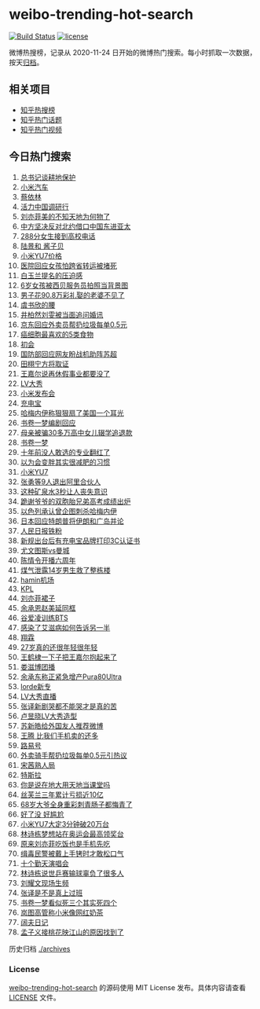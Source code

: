 # weibo-trending-hot-search

[![Build Status](https://github.com/justjavac/weibo-trending-hot-search/workflows/ci/badge.svg?branch=master)](https://github.com/justjavac/weibo-trending-hot-search/actions)
[![license](https://img.shields.io/github/license/justjavac/weibo-trending-hot-search)](https://github.com/justjavac/weibo-trending-hot-search/blob/master/LICENSE)

微博热搜榜，记录从 2020-11-24 日开始的微博热门搜索。每小时抓取一次数据，按天[归档](./archives)。

## 相关项目

- [知乎热搜榜](https://github.com/justjavac/zhihu-trending-top-search)
- [知乎热门话题](https://github.com/justjavac/zhihu-trending-hot-questions)
- [知乎热门视频](https://github.com/justjavac/zhihu-trending-hot-video)

## 今日热门搜索

<!-- BEGIN -->
<!-- 最后更新时间 Fri Jun 27 2025 03:42:31 GMT+0800 (China Standard Time) -->

1. [总书记谈耕地保护](https://s.weibo.com//weibo?q=%23%E6%80%BB%E4%B9%A6%E8%AE%B0%E8%B0%88%E8%80%95%E5%9C%B0%E4%BF%9D%E6%8A%A4%23&Refer=new_time)
1. [小米汽车](https://s.weibo.com//weibo?q=%E5%B0%8F%E7%B1%B3%E6%B1%BD%E8%BD%A6&t=31&band_rank=1&Refer=top)
1. [蔡依林](https://s.weibo.com//weibo?q=%E8%94%A1%E4%BE%9D%E6%9E%97&t=31&band_rank=16&Refer=top)
1. [活力中国调研行](https://s.weibo.com//weibo?q=%23%E6%B4%BB%E5%8A%9B%E4%B8%AD%E5%9B%BD%E8%B0%83%E7%A0%94%E8%A1%8C%23&t=31&band_rank=3&Refer=top)
1. [刘亦菲美的不知天地为何物了](https://s.weibo.com//weibo?q=%23%E5%88%98%E4%BA%A6%E8%8F%B2%E7%BE%8E%E7%9A%84%E4%B8%8D%E7%9F%A5%E5%A4%A9%E5%9C%B0%E4%B8%BA%E4%BD%95%E7%89%A9%E4%BA%86%23&t=31&band_rank=28&Refer=top)
1. [中方坚决反对北约借口中国东进亚太](https://s.weibo.com//weibo?q=%23%E4%B8%AD%E6%96%B9%E5%9D%9A%E5%86%B3%E5%8F%8D%E5%AF%B9%E5%8C%97%E7%BA%A6%E5%80%9F%E5%8F%A3%E4%B8%AD%E5%9B%BD%E4%B8%9C%E8%BF%9B%E4%BA%9A%E5%A4%AA%23&t=31&band_rank=24&Refer=top)
1. [288分女生接到高校电话](https://s.weibo.com//weibo?q=%23288%E5%88%86%E5%A5%B3%E7%94%9F%E6%8E%A5%E5%88%B0%E9%AB%98%E6%A0%A1%E7%94%B5%E8%AF%9D%23&t=31&band_rank=4&Refer=top)
1. [陆景和 酱子贝](https://s.weibo.com//weibo?q=%E9%99%86%E6%99%AF%E5%92%8C%20%E9%85%B1%E5%AD%90%E8%B4%9D&t=31&band_rank=23&Refer=top)
1. [小米YU7价格](https://s.weibo.com//weibo?q=%E5%B0%8F%E7%B1%B3YU7%E4%BB%B7%E6%A0%BC&t=31&band_rank=2&Refer=top)
1. [医院回应女孩怕跨省转运被堵死](https://s.weibo.com//weibo?q=%23%E5%8C%BB%E9%99%A2%E5%9B%9E%E5%BA%94%E5%A5%B3%E5%AD%A9%E6%80%95%E8%B7%A8%E7%9C%81%E8%BD%AC%E8%BF%90%E8%A2%AB%E5%A0%B5%E6%AD%BB%23&t=31&band_rank=15&Refer=top)
1. [白玉兰提名的压迫感](https://s.weibo.com//weibo?q=%23%E7%99%BD%E7%8E%89%E5%85%B0%E6%8F%90%E5%90%8D%E7%9A%84%E5%8E%8B%E8%BF%AB%E6%84%9F%23&t=31&band_rank=9&Refer=top)
1. [6岁女孩被西贝服务员拍照当背景图](https://s.weibo.com//weibo?q=%236%E5%B2%81%E5%A5%B3%E5%AD%A9%E8%A2%AB%E8%A5%BF%E8%B4%9D%E6%9C%8D%E5%8A%A1%E5%91%98%E6%8B%8D%E7%85%A7%E5%BD%93%E8%83%8C%E6%99%AF%E5%9B%BE%23&t=31&band_rank=11&Refer=top)
1. [男子花90.8万彩礼娶的老婆不见了](https://s.weibo.com//weibo?q=%23%E7%94%B7%E5%AD%90%E8%8A%B190.8%E4%B8%87%E5%BD%A9%E7%A4%BC%E5%A8%B6%E7%9A%84%E8%80%81%E5%A9%86%E4%B8%8D%E8%A7%81%E4%BA%86%23&t=31&band_rank=33&Refer=top)
1. [虞书欣的腰](https://s.weibo.com//weibo?q=%E8%99%9E%E4%B9%A6%E6%AC%A3%E7%9A%84%E8%85%B0&t=31&band_rank=11&Refer=top)
1. [井柏然刘雯被当面追问婚讯](https://s.weibo.com//weibo?q=%23%E4%BA%95%E6%9F%8F%E7%84%B6%E5%88%98%E9%9B%AF%E8%A2%AB%E5%BD%93%E9%9D%A2%E8%BF%BD%E9%97%AE%E5%A9%9A%E8%AE%AF%23&t=31&band_rank=12&Refer=top)
1. [京东回应外卖员帮扔垃圾每单0.5元](https://s.weibo.com//weibo?q=%23%E4%BA%AC%E4%B8%9C%E5%9B%9E%E5%BA%94%E5%A4%96%E5%8D%96%E5%91%98%E5%B8%AE%E6%89%94%E5%9E%83%E5%9C%BE%E6%AF%8F%E5%8D%950.5%E5%85%83%23&t=31&band_rank=36&Refer=top)
1. [癌细胞最喜欢的5类食物](https://s.weibo.com//weibo?q=%23%E7%99%8C%E7%BB%86%E8%83%9E%E6%9C%80%E5%96%9C%E6%AC%A2%E7%9A%845%E7%B1%BB%E9%A3%9F%E7%89%A9%23&t=31&band_rank=8&Refer=top)
1. [初会](https://s.weibo.com//weibo?q=%E5%88%9D%E4%BC%9A&t=31&band_rank=2&Refer=top)
1. [国防部回应网友盼战机助阵苏超](https://s.weibo.com//weibo?q=%23%E5%9B%BD%E9%98%B2%E9%83%A8%E5%9B%9E%E5%BA%94%E7%BD%91%E5%8F%8B%E7%9B%BC%E6%88%98%E6%9C%BA%E5%8A%A9%E9%98%B5%E8%8B%8F%E8%B6%85%23&t=31&band_rank=36&Refer=top)
1. [田栩宁方将取证](https://s.weibo.com//weibo?q=%23%E7%94%B0%E6%A0%A9%E5%AE%81%E6%96%B9%E5%B0%86%E5%8F%96%E8%AF%81%23&t=31&band_rank=5&Refer=top)
1. [王嘉尔说再休假事业都要没了](https://s.weibo.com//weibo?q=%23%E7%8E%8B%E5%98%89%E5%B0%94%E8%AF%B4%E5%86%8D%E4%BC%91%E5%81%87%E4%BA%8B%E4%B8%9A%E9%83%BD%E8%A6%81%E6%B2%A1%E4%BA%86%23&t=31&band_rank=24&Refer=top)
1. [LV大秀](https://s.weibo.com//weibo?q=LV%E5%A4%A7%E7%A7%80&t=31&band_rank=31&Refer=top)
1. [小米发布会](https://s.weibo.com//weibo?q=%23%E5%B0%8F%E7%B1%B3%E5%8F%91%E5%B8%83%E4%BC%9A%23&t=31&band_rank=10&Refer=top)
1. [充电宝](https://s.weibo.com//weibo?q=%E5%85%85%E7%94%B5%E5%AE%9D&t=31&band_rank=43&Refer=top)
1. [哈梅内伊称狠狠扇了美国一个耳光](https://s.weibo.com//weibo?q=%23%E5%93%88%E6%A2%85%E5%86%85%E4%BC%8A%E7%A7%B0%E7%8B%A0%E7%8B%A0%E6%89%87%E4%BA%86%E7%BE%8E%E5%9B%BD%E4%B8%80%E4%B8%AA%E8%80%B3%E5%85%89%23&t=31&band_rank=26&Refer=top)
1. [书卷一梦编剧回应](https://s.weibo.com//weibo?q=%23%E4%B9%A6%E5%8D%B7%E4%B8%80%E6%A2%A6%E7%BC%96%E5%89%A7%E5%9B%9E%E5%BA%94%23&t=31&band_rank=44&Refer=top)
1. [母亲被骗30多万高中女儿辍学追退款](https://s.weibo.com//weibo?q=%23%E6%AF%8D%E4%BA%B2%E8%A2%AB%E9%AA%9730%E5%A4%9A%E4%B8%87%E9%AB%98%E4%B8%AD%E5%A5%B3%E5%84%BF%E8%BE%8D%E5%AD%A6%E8%BF%BD%E9%80%80%E6%AC%BE%23&t=31&band_rank=17&Refer=top)
1. [书卷一梦](https://s.weibo.com//weibo?q=%E4%B9%A6%E5%8D%B7%E4%B8%80%E6%A2%A6&t=31&band_rank=19&Refer=top)
1. [十年前没人敢选的专业翻红了](https://s.weibo.com//weibo?q=%23%E5%8D%81%E5%B9%B4%E5%89%8D%E6%B2%A1%E4%BA%BA%E6%95%A2%E9%80%89%E7%9A%84%E4%B8%93%E4%B8%9A%E7%BF%BB%E7%BA%A2%E4%BA%86%23&t=31&band_rank=36&Refer=top)
1. [以为会变胖其实很减肥的习惯](https://s.weibo.com//weibo?q=%23%E4%BB%A5%E4%B8%BA%E4%BC%9A%E5%8F%98%E8%83%96%E5%85%B6%E5%AE%9E%E5%BE%88%E5%87%8F%E8%82%A5%E7%9A%84%E4%B9%A0%E6%83%AF%23&t=31&band_rank=32&Refer=top)
1. [小米YU7](https://s.weibo.com//weibo?q=%E5%B0%8F%E7%B1%B3YU7&t=31&band_rank=50&Refer=top)
1. [张勇等9人退出阿里合伙人](https://s.weibo.com//weibo?q=%23%E5%BC%A0%E5%8B%87%E7%AD%899%E4%BA%BA%E9%80%80%E5%87%BA%E9%98%BF%E9%87%8C%E5%90%88%E4%BC%99%E4%BA%BA%23&t=31&band_rank=34&Refer=top)
1. [这种矿泉水3秒让人丧失意识](https://s.weibo.com//weibo?q=%23%E8%BF%99%E7%A7%8D%E7%9F%BF%E6%B3%89%E6%B0%B43%E7%A7%92%E8%AE%A9%E4%BA%BA%E4%B8%A7%E5%A4%B1%E6%84%8F%E8%AF%86%23&t=31&band_rank=27&Refer=top)
1. [跪谢爷爷的双胞胎兄弟高考成绩出炉](https://s.weibo.com//weibo?q=%23%E8%B7%AA%E8%B0%A2%E7%88%B7%E7%88%B7%E7%9A%84%E5%8F%8C%E8%83%9E%E8%83%8E%E5%85%84%E5%BC%9F%E9%AB%98%E8%80%83%E6%88%90%E7%BB%A9%E5%87%BA%E7%82%89%23&t=31&band_rank=47&Refer=top)
1. [以色列承认曾企图刺杀哈梅内伊](https://s.weibo.com//weibo?q=%23%E4%BB%A5%E8%89%B2%E5%88%97%E6%89%BF%E8%AE%A4%E6%9B%BE%E4%BC%81%E5%9B%BE%E5%88%BA%E6%9D%80%E5%93%88%E6%A2%85%E5%86%85%E4%BC%8A%23&t=31&band_rank=30&Refer=top)
1. [日本回应特朗普将伊朗和广岛并论](https://s.weibo.com//weibo?q=%23%E6%97%A5%E6%9C%AC%E5%9B%9E%E5%BA%94%E7%89%B9%E6%9C%97%E6%99%AE%E5%B0%86%E4%BC%8A%E6%9C%97%E5%92%8C%E5%B9%BF%E5%B2%9B%E5%B9%B6%E8%AE%BA%23&t=31&band_rank=45&Refer=top)
1. [人民日报铁粉](https://s.weibo.com//weibo?q=%23%E4%BA%BA%E6%B0%91%E6%97%A5%E6%8A%A5%E9%93%81%E7%B2%89%23&t=31&band_rank=47&Refer=top)
1. [新规出台后有充电宝品牌打印3C认证书](https://s.weibo.com//weibo?q=%23%E6%96%B0%E8%A7%84%E5%87%BA%E5%8F%B0%E5%90%8E%E6%9C%89%E5%85%85%E7%94%B5%E5%AE%9D%E5%93%81%E7%89%8C%E6%89%93%E5%8D%B03C%E8%AE%A4%E8%AF%81%E4%B9%A6%23&t=31&band_rank=15&Refer=top)
1. [尤文图斯vs曼城](https://s.weibo.com//weibo?q=%23%E5%B0%A4%E6%96%87%E5%9B%BE%E6%96%AFvs%E6%9B%BC%E5%9F%8E%23&t=31&band_rank=38&Refer=top)
1. [陈情令开播六周年](https://s.weibo.com//weibo?q=%23%E9%99%88%E6%83%85%E4%BB%A4%E5%BC%80%E6%92%AD%E5%85%AD%E5%91%A8%E5%B9%B4%23&t=31&band_rank=47&Refer=top)
1. [煤气泄露14岁男生救了整栋楼](https://s.weibo.com//weibo?q=%23%E7%85%A4%E6%B0%94%E6%B3%84%E9%9C%B214%E5%B2%81%E7%94%B7%E7%94%9F%E6%95%91%E4%BA%86%E6%95%B4%E6%A0%8B%E6%A5%BC%23&t=31&band_rank=45&Refer=top)
1. [hamin机场](https://s.weibo.com//weibo?q=hamin%E6%9C%BA%E5%9C%BA&t=31&band_rank=37&Refer=top)
1. [KPL](https://s.weibo.com//weibo?q=KPL&t=31&band_rank=33&Refer=top)
1. [刘亦菲裙子](https://s.weibo.com//weibo?q=%E5%88%98%E4%BA%A6%E8%8F%B2%E8%A3%99%E5%AD%90&t=31&band_rank=13&Refer=top)
1. [余承恩赵美延同框](https://s.weibo.com//weibo?q=%23%E4%BD%99%E6%89%BF%E6%81%A9%E8%B5%B5%E7%BE%8E%E5%BB%B6%E5%90%8C%E6%A1%86%23&t=31&band_rank=20&Refer=top)
1. [谷爱凌训练BTS](https://s.weibo.com//weibo?q=%23%E8%B0%B7%E7%88%B1%E5%87%8C%E8%AE%AD%E7%BB%83BTS%23&t=31&band_rank=40&Refer=top)
1. [感染了艾滋病如何告诉另一半](https://s.weibo.com//weibo?q=%23%E6%84%9F%E6%9F%93%E4%BA%86%E8%89%BE%E6%BB%8B%E7%97%85%E5%A6%82%E4%BD%95%E5%91%8A%E8%AF%89%E5%8F%A6%E4%B8%80%E5%8D%8A%23&t=31&band_rank=44&Refer=top)
1. [翔霖](https://s.weibo.com//weibo?q=%E7%BF%94%E9%9C%96&t=31&band_rank=47&Refer=top)
1. [27岁真的还很年轻很年轻](https://s.weibo.com//weibo?q=27%E5%B2%81%E7%9C%9F%E7%9A%84%E8%BF%98%E5%BE%88%E5%B9%B4%E8%BD%BB%E5%BE%88%E5%B9%B4%E8%BD%BB&t=31&band_rank=42&Refer=top)
1. [王鹤棣一下子把王嘉尔抱起来了](https://s.weibo.com//weibo?q=%23%E7%8E%8B%E9%B9%A4%E6%A3%A3%E4%B8%80%E4%B8%8B%E5%AD%90%E6%8A%8A%E7%8E%8B%E5%98%89%E5%B0%94%E6%8A%B1%E8%B5%B7%E6%9D%A5%E4%BA%86%23&t=31&band_rank=16&Refer=top)
1. [娄滋博团播](https://s.weibo.com//weibo?q=%23%E5%A8%84%E6%BB%8B%E5%8D%9A%E5%9B%A2%E6%92%AD%23&t=31&band_rank=50&Refer=top)
1. [余承东称正紧急增产Pura80Ultra](https://s.weibo.com//weibo?q=%23%E4%BD%99%E6%89%BF%E4%B8%9C%E7%A7%B0%E6%AD%A3%E7%B4%A7%E6%80%A5%E5%A2%9E%E4%BA%A7Pura80Ultra%23&t=31&band_rank=33&Refer=top)
1. [lorde新专](https://s.weibo.com//weibo?q=lorde%E6%96%B0%E4%B8%93&t=31&band_rank=41&Refer=top)
1. [LV大秀直播](https://s.weibo.com//weibo?q=LV%E5%A4%A7%E7%A7%80%E7%9B%B4%E6%92%AD&t=31&band_rank=18&Refer=top)
1. [张译新剧哭都不能哭才是真的苦](https://s.weibo.com//weibo?q=%E5%BC%A0%E8%AF%91%E6%96%B0%E5%89%A7%E5%93%AD%E9%83%BD%E4%B8%8D%E8%83%BD%E5%93%AD%E6%89%8D%E6%98%AF%E7%9C%9F%E7%9A%84%E8%8B%A6&t=31&band_rank=50&Refer=top)
1. [卢昱晓LV大秀造型](https://s.weibo.com//weibo?q=%23%E5%8D%A2%E6%98%B1%E6%99%93LV%E5%A4%A7%E7%A7%80%E9%80%A0%E5%9E%8B%23&t=31&band_rank=28&Refer=top)
1. [苏新皓给外国友人推荐微博](https://s.weibo.com//weibo?q=%E8%8B%8F%E6%96%B0%E7%9A%93%E7%BB%99%E5%A4%96%E5%9B%BD%E5%8F%8B%E4%BA%BA%E6%8E%A8%E8%8D%90%E5%BE%AE%E5%8D%9A&t=31&band_rank=43&Refer=top)
1. [王腾 比我们手机卖的还多](https://s.weibo.com//weibo?q=%E7%8E%8B%E8%85%BE%20%E6%AF%94%E6%88%91%E4%BB%AC%E6%89%8B%E6%9C%BA%E5%8D%96%E7%9A%84%E8%BF%98%E5%A4%9A&t=31&band_rank=22&Refer=top)
1. [路易号](https://s.weibo.com//weibo?q=%E8%B7%AF%E6%98%93%E5%8F%B7&t=31&band_rank=44&Refer=top)
1. [外卖骑手帮扔垃圾每单0.5元引热议](https://s.weibo.com//weibo?q=%23%E5%A4%96%E5%8D%96%E9%AA%91%E6%89%8B%E5%B8%AE%E6%89%94%E5%9E%83%E5%9C%BE%E6%AF%8F%E5%8D%950.5%E5%85%83%E5%BC%95%E7%83%AD%E8%AE%AE%23&t=31&band_rank=39&Refer=top)
1. [宋茜熟人局](https://s.weibo.com//weibo?q=%23%E5%AE%8B%E8%8C%9C%E7%86%9F%E4%BA%BA%E5%B1%80%23&t=31&band_rank=35&Refer=top)
1. [特斯拉](https://s.weibo.com//weibo?q=%E7%89%B9%E6%96%AF%E6%8B%89&t=31&band_rank=7&Refer=top)
1. [你是说在地大用天地当课堂吗](https://s.weibo.com//weibo?q=%E4%BD%A0%E6%98%AF%E8%AF%B4%E5%9C%A8%E5%9C%B0%E5%A4%A7%E7%94%A8%E5%A4%A9%E5%9C%B0%E5%BD%93%E8%AF%BE%E5%A0%82%E5%90%97&t=31&band_rank=25&Refer=top)
1. [丝芙兰三年累计亏损近10亿](https://s.weibo.com//weibo?q=%23%E4%B8%9D%E8%8A%99%E5%85%B0%E4%B8%89%E5%B9%B4%E7%B4%AF%E8%AE%A1%E4%BA%8F%E6%8D%9F%E8%BF%9110%E4%BA%BF%23&t=31&band_rank=50&Refer=top)
1. [68岁大爷全身重彩刺青肠子都悔青了](https://s.weibo.com//weibo?q=%2368%E5%B2%81%E5%A4%A7%E7%88%B7%E5%85%A8%E8%BA%AB%E9%87%8D%E5%BD%A9%E5%88%BA%E9%9D%92%E8%82%A0%E5%AD%90%E9%83%BD%E6%82%94%E9%9D%92%E4%BA%86%23&t=31&band_rank=6&Refer=top)
1. [好了没 好尴尬](https://s.weibo.com//weibo?q=%E5%A5%BD%E4%BA%86%E6%B2%A1%20%E5%A5%BD%E5%B0%B4%E5%B0%AC&t=31&band_rank=21&Refer=top)
1. [小米YU7大定3分钟破20万台](https://s.weibo.com//weibo?q=%23%E5%B0%8F%E7%B1%B3YU7%E5%A4%A7%E5%AE%9A3%E5%88%86%E9%92%9F%E7%A0%B420%E4%B8%87%E5%8F%B0%23&t=31&band_rank=14&Refer=top)
1. [林诗栋梦想站在奥运会最高领奖台](https://s.weibo.com//weibo?q=%23%E6%9E%97%E8%AF%97%E6%A0%8B%E6%A2%A6%E6%83%B3%E7%AB%99%E5%9C%A8%E5%A5%A5%E8%BF%90%E4%BC%9A%E6%9C%80%E9%AB%98%E9%A2%86%E5%A5%96%E5%8F%B0%23&t=31&band_rank=35&Refer=top)
1. [原来刘亦菲吃饭也是手机先吃](https://s.weibo.com//weibo?q=%23%E5%8E%9F%E6%9D%A5%E5%88%98%E4%BA%A6%E8%8F%B2%E5%90%83%E9%A5%AD%E4%B9%9F%E6%98%AF%E6%89%8B%E6%9C%BA%E5%85%88%E5%90%83%23&t=31&band_rank=38&Refer=top)
1. [缉毒民警被戴上手铐时才敢松口气](https://s.weibo.com//weibo?q=%23%E7%BC%89%E6%AF%92%E6%B0%91%E8%AD%A6%E8%A2%AB%E6%88%B4%E4%B8%8A%E6%89%8B%E9%93%90%E6%97%B6%E6%89%8D%E6%95%A2%E6%9D%BE%E5%8F%A3%E6%B0%94%23&t=31&band_rank=32&Refer=top)
1. [十个勤天演唱会](https://s.weibo.com//weibo?q=%23%E5%8D%81%E4%B8%AA%E5%8B%A4%E5%A4%A9%E6%BC%94%E5%94%B1%E4%BC%9A%23&t=31&band_rank=46&Refer=top)
1. [林诗栋说世乒赛输球辜负了很多人](https://s.weibo.com//weibo?q=%23%E6%9E%97%E8%AF%97%E6%A0%8B%E8%AF%B4%E4%B8%96%E4%B9%92%E8%B5%9B%E8%BE%93%E7%90%83%E8%BE%9C%E8%B4%9F%E4%BA%86%E5%BE%88%E5%A4%9A%E4%BA%BA%23&t=31&band_rank=25&Refer=top)
1. [刘耀文现场生频](https://s.weibo.com//weibo?q=%23%E5%88%98%E8%80%80%E6%96%87%E7%8E%B0%E5%9C%BA%E7%94%9F%E9%A2%91%23&t=31&band_rank=29&Refer=top)
1. [张译是不是真上过班](https://s.weibo.com//weibo?q=%E5%BC%A0%E8%AF%91%E6%98%AF%E4%B8%8D%E6%98%AF%E7%9C%9F%E4%B8%8A%E8%BF%87%E7%8F%AD&t=31&band_rank=37&Refer=top)
1. [书卷一梦看似死三个其实死四个](https://s.weibo.com//weibo?q=%E4%B9%A6%E5%8D%B7%E4%B8%80%E6%A2%A6%E7%9C%8B%E4%BC%BC%E6%AD%BB%E4%B8%89%E4%B8%AA%E5%85%B6%E5%AE%9E%E6%AD%BB%E5%9B%9B%E4%B8%AA&t=31&band_rank=39&Refer=top)
1. [岚图高管称小米像网红奶茶](https://s.weibo.com//weibo?q=%23%E5%B2%9A%E5%9B%BE%E9%AB%98%E7%AE%A1%E7%A7%B0%E5%B0%8F%E7%B1%B3%E5%83%8F%E7%BD%91%E7%BA%A2%E5%A5%B6%E8%8C%B6%23&t=31&band_rank=41&Refer=top)
1. [阔夫日记](https://s.weibo.com//weibo?q=%E9%98%94%E5%A4%AB%E6%97%A5%E8%AE%B0&t=31&band_rank=48&Refer=top)
1. [孟子义接桃花映江山的原因找到了](https://s.weibo.com//weibo?q=%E5%AD%9F%E5%AD%90%E4%B9%89%E6%8E%A5%E6%A1%83%E8%8A%B1%E6%98%A0%E6%B1%9F%E5%B1%B1%E7%9A%84%E5%8E%9F%E5%9B%A0%E6%89%BE%E5%88%B0%E4%BA%86&t=31&band_rank=49&Refer=top)

<!-- END -->

历史归档 [./archives](./archives)

### License

[weibo-trending-hot-search](https://github.com/justjavac/weibo-trending-hot-search) 的源码使用 MIT License
发布。具体内容请查看 [LICENSE](./LICENSE) 文件。
